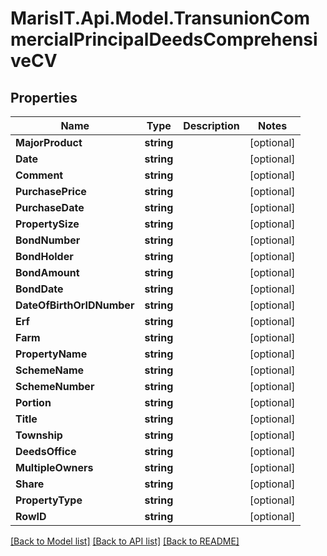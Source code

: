 
# MarisIT.Api.Model.TransunionCommercialPrincipalDeedsComprehensiveCV

## Properties

Name | Type | Description | Notes
------------ | ------------- | ------------- | -------------
**MajorProduct** | **string** |  | [optional] 
**Date** | **string** |  | [optional] 
**Comment** | **string** |  | [optional] 
**PurchasePrice** | **string** |  | [optional] 
**PurchaseDate** | **string** |  | [optional] 
**PropertySize** | **string** |  | [optional] 
**BondNumber** | **string** |  | [optional] 
**BondHolder** | **string** |  | [optional] 
**BondAmount** | **string** |  | [optional] 
**BondDate** | **string** |  | [optional] 
**DateOfBirthOrIDNumber** | **string** |  | [optional] 
**Erf** | **string** |  | [optional] 
**Farm** | **string** |  | [optional] 
**PropertyName** | **string** |  | [optional] 
**SchemeName** | **string** |  | [optional] 
**SchemeNumber** | **string** |  | [optional] 
**Portion** | **string** |  | [optional] 
**Title** | **string** |  | [optional] 
**Township** | **string** |  | [optional] 
**DeedsOffice** | **string** |  | [optional] 
**MultipleOwners** | **string** |  | [optional] 
**Share** | **string** |  | [optional] 
**PropertyType** | **string** |  | [optional] 
**RowID** | **string** |  | [optional] 

[[Back to Model list]](../README.md#documentation-for-models)
[[Back to API list]](../README.md#documentation-for-api-endpoints)
[[Back to README]](../README.md)

